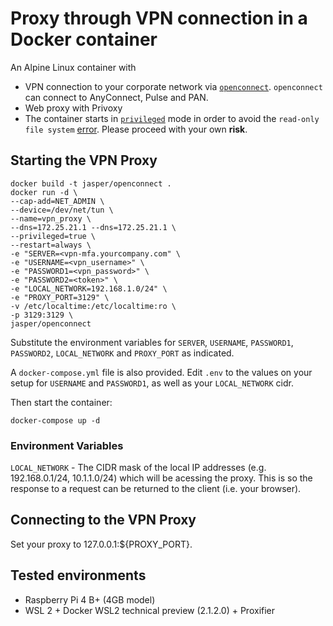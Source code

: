 # Proxy through VPN connection in a Docker container
An Alpine Linux container with 

- VPN connection to your corporate network via [`openconnect`](https://github.com/openconnect). `openconnect` can connect to AnyConnect, Pulse and PAN.
- Web proxy with Privoxy
- The container starts in [`privileged`](https://docs.docker.com/engine/reference/run/#runtime-privilege-and-linux-capabilities) mode in order to avoid the `read-only file system` [error](https://serverfault.com/questions/878443/when-running-vpnc-in-docker-get-cannot-open-proc-sys-net-ipv4-route-flush). Please proceed with your own **risk**.

## Starting the VPN Proxy

```Shell
docker build -t jasper/openconnect .
docker run -d \
--cap-add=NET_ADMIN \
--device=/dev/net/tun \
--name=vpn_proxy \
--dns=172.25.21.1 --dns=172.25.21.1 \
--privileged=true \
--restart=always \
-e "SERVER=<vpn-mfa.yourcompany.com" \
-e "USERNAME=<vpn_username>" \
-e "PASSWORD1=<vpn_password>" \
-e "PASSWORD2=<token>" \
-e "LOCAL_NETWORK=192.168.1.0/24" \
-e "PROXY_PORT=3129" \
-v /etc/localtime:/etc/localtime:ro \
-p 3129:3129 \
jasper/openconnect
```

Substitute the environment variables for `SERVER`, `USERNAME`, `PASSWORD1`, `PASSWORD2`, `LOCAL_NETWORK` and `PROXY_PORT` as indicated.

A `docker-compose.yml` file is also provided. Edit `.env` to the values on your setup for `USERNAME` and `PASSWORD1`, as well as your `LOCAL_NETWORK` cidr.

Then start the container:

```Shell
docker-compose up -d
```

### Environment Variables

`LOCAL_NETWORK` - The CIDR mask of the local IP addresses (e.g. 192.168.0.1/24, 10.1.1.0/24) which will be acessing the proxy. This is so the response to a request can be returned to the client (i.e. your browser).

## Connecting to the VPN Proxy

Set your proxy to 127.0.0.1:${PROXY_PORT}.

## Tested environments
- Raspberry Pi 4 B+ (4GB model)
- WSL 2 + Docker WSL2 technical preview (2.1.2.0) + Proxifier